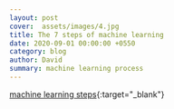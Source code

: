 ```yaml
---
layout: post
cover:  assets/images/4.jpg
title: The 7 steps of machine learning
date: 2020-09-01 00:00:00 +0550
category: blog
author: David
summary: machine learning process
---
```


[machine learning steps](https://towardsdatascience.com/the-7-steps-of-machine-learning-2877d7e5548e){:target="_blank"}

